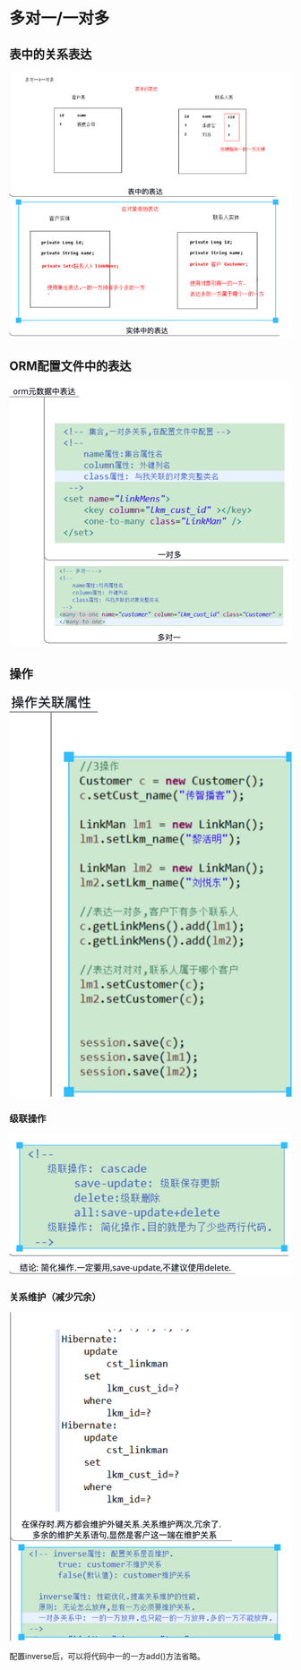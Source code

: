 # 多对一/一对多

## 表中的关系表达

![](../../../../.gitbook/assets/image%20%28101%29.png)

## ORM配置文件中的表达

![](../../../../.gitbook/assets/image%20%28158%29.png)

## 操作

![](../../../../.gitbook/assets/image%20%2888%29.png)

### 级联操作

![](../../../../.gitbook/assets/image%20%2855%29.png)

### 关系维护（减少冗余）

![](../../../../.gitbook/assets/image%20%2882%29.png)

配置inverse后，可以将代码中一的一方add\(\)方法省略。

